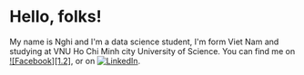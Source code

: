 # Hello, folks!

My name is Nghi and I'm a data science student, I'm form Viet Nam and studying at VNU Ho Chi Minh city University of Science. You can find me on [![Facebook][1.2]][1],  or on [![LinkedIn][2.1]][2].

<!--
**nprm1243/nprm1243** is a ✨ _special_ ✨ repository because its `README.md` (this file) appears on your GitHub profile.

Here are some ideas to get you started:

- 🔭 I’m currently working on ...
- 🌱 I’m currently learning ...
- 👯 I’m looking to collaborate on ...
- 🤔 I’m looking for help with ...
- 💬 Ask me about ...
- 📫 How to reach me: ...
- 😄 Pronouns: ...
- ⚡ Fun fact: ...
-->

[1.1]: https://www.google.com/url?sa=i&url=https%3A%2F%2Fvi.wikipedia.org%2Fwiki%2FT%25E1%25BA%25ADp_tin%3AFacebook_Logo_(2019).png&psig=AOvVaw2yiTRhTGbglG1FqnMKgnAL&ust=1637721467263000&source=images&cd=vfe&ved=0CAsQjRxqFwoTCMiS6YS6rfQCFQAAAAAdAAAAABAD
[2.1]: https://raw.githubusercontent.com/MartinHeinz/MartinHeinz/master/linkedin-3-16.png

[1]: https://www.facebook.com/nghi.gia.779642
[2]: https://www.linkedin.com/in/nghi-gia-907162217/
